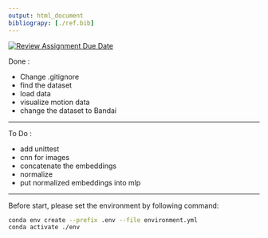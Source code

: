 ```yaml
---
output: html_document
bibliograpy: [./ref.bib]
---
```

[![Review Assignment Due Date](https://classroom.github.com/assets/deadline-readme-button-24ddc0f5d75046c5622901739e7c5dd533143b0c8e959d652212380cedb1ea36.svg)](https://classroom.github.com/a/pUXLlCrD)


Done :
- Change .gitignore
- find the dataset
- load data
- visualize motion data
- change the dataset to Bandai
----
To Do :
- add unittest
- cnn for images
- concatenate the embeddings
- normalize
- put normalized embeddings into mlp

----

Before start, please set the environment by following command:
```bash
conda env create --prefix .env --file environment.yml
conda activate ./env
```